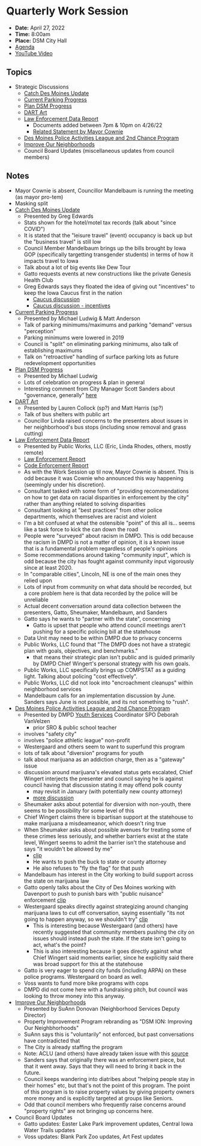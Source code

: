 # Quarterly Work Session

- **Date:** April 27, 2022
- **Time:** 8:00am
- **Place:** DSM City Hall
- [Agenda](https://councildocs.dsm.city/agendas/2022/20220427quarterlyworksession.pdf?pdf=Agenda&t=1651011288524)
- [YouTube Video](https://youtu.be/Uts9cq3ZiBY)

## Topics

- Strategic Discussions
    - [Catch Des Moines Update](https://www.dsm.city/document_center/City%20Clerk/Work%20Sessions/2022/2022%2004%2027%20Des%20Moines%20Presentation.pdf?pdf=Catch%20Des%20Moines%20Update&t=1651011288524)
    - [Current Parking Progress](https://www.dsm.city/document_center/City%20Clerk/Work%20Sessions/2022/2022%20%20Parking%20Regulations%20-%204-27-2022%20Council%20Workshop.pdf?pdf=Current%20Parking&t=1651011288524)
    - [Plan DSM Progress](https://www.dsm.city/document_center/City%20Clerk/Work%20Sessions/2022/PlanDSM%20Implementation.pdf?pdf=Plan%20DSM%20Progress&t=1651011288524)
    - [DART Art](https://www.dsm.city/document_center/City%20Clerk/Work%20Sessions/2022/CityCouncilWorkSession_Avenues_DARTArt.pdf?pdf=Dart%20Art&t=1651011288524)
    - [Law Enforcement Data Report](https://cms2files.revize.com/desmoines/document_center/City%20Clerk/Work%20Sessions/2022/LTDM%20CC%20LE%20Code%20Data%20Presentation%20FINAL%20APR%2026.pdf)
        - Documents added between 7pm & 10pm on 4/26/22
        - [Related Statement by Mayor Cownie](https://dsm-document-archive.netlify.app/#/view/markdown~04_18_22_cownie-statement-dmpd)
    - [Des Moines Police Activities League and 2nd Chance Program](https://www.dsm.city/document_center/City%20Clerk/Work%20Sessions/2022/YouthProgramming_Presentation_Final.pdf?pdf=Des%20Moines%20Police%20Activities%20League%20and%202nd%20Chance%20Program&t=1651011288524)
    - [Improve Our Neighborhoods](https://www.dsm.city/document_center/City%20Clerk/Work%20Sessions/2022/YouthProgramming_Presentation_Final.pdf?pdf=Des%20Moines%20Police%20Activities%20League%20and%202nd%20Chance%20Program&t=1651011288524)
    - Council Board Updates (miscellaneous updates from council members)

## Notes

- Mayor Cownie is absent, Councillor Mandelbaum is running the meeting (as mayor pro-tem)
- Masking split
- [Catch Des Moines Update](https://www.dsm.city/document_center/City%20Clerk/Work%20Sessions/2022/2022%2004%2027%20Des%20Moines%20Presentation.pdf?pdf=Catch%20Des%20Moines%20Update&t=1651011288524)
    - Presented by Greg Edwards
    - Stats shown for the hotel/motel tax records (talk about "since COVID")
    - It is stated that the "leisure travel" (event) occupancy is back up but the "business travel" is still low
    - Council Member Mandelbaum brings up the bills brought by Iowa GOP (specifically targetting transgender students) in terms of how it impacts travel to Iowa
    - Talk about a lot of big events like Dew Tour
    - Gatto requests events at new constructions like the private Genesis Health Club
    - Greg Edwards says they floated the idea of giving out "incentives" to keep the Iowa Caucus first in the nation
        - [Caucus discussion](https://youtu.be/Uts9cq3ZiBY?t=2891)
        - [Caucus discussion - incentives](https://youtu.be/Uts9cq3ZiBY?t=2917)
- [Current Parking Progress](https://www.dsm.city/document_center/City%20Clerk/Work%20Sessions/2022/2022%20%20Parking%20Regulations%20-%204-27-2022%20Council%20Workshop.pdf?pdf=Current%20Parking&t=1651011288524)
    - Presented by Michael Ludwig & Matt Anderson
    - Talk of parking minimums/maximums and parking "demand" versus "perception"
    - Parking minimums were lowered in 2019
    - Council is "split" on eliminating parking minimums, also talk of establishing maximums
    - Talk on "retroactive" handling of surface parking lots as future redevelopment opportunities
- [Plan DSM Progress](https://www.dsm.city/document_center/City%20Clerk/Work%20Sessions/2022/PlanDSM%20Implementation.pdf?pdf=Plan%20DSM%20Progress&t=1651011288524)
    - Presented by Michael Ludwig
    - Lots of celebration on progress & plan in general
    - Interesting comment from City Manager Scott Sanders about "governance, generally" [here](https://youtu.be/Uts9cq3ZiBY?t=7344)
- [DART Art](https://www.dsm.city/document_center/City%20Clerk/Work%20Sessions/2022/CityCouncilWorkSession_Avenues_DARTArt.pdf?pdf=Dart%20Art&t=1651011288524)
    - Presented by Lauren Collock (sp?) and Matt Harris (sp?)
    - Talk of bus shelters with public art
    - Councillor Linda raised concerns to the presenters about issues in her neighborhood's bus stops (including snow removal and grass cutting)
- [Law Enforcement Data Report](https://cms2files.revize.com/desmoines/document_center/City%20Clerk/Work%20Sessions/2022/LTDM%20CC%20LE%20Code%20Data%20Presentation%20FINAL%20APR%2026.pdf)
    - Presented by Public Works, LLC (Eric, Linda Rhodes, others, mostly remote)
    - [Law Enforcement Report](https://dsm-document-archive.netlify.app/assets/doc-archive/law_enforcement_report_04-21-22.pdf)
    - [Code Enforcement Report](https://dsm-document-archive.netlify.app/assets/doc-archive/code_enforcement_report_04-21-22.pdf)
    - As with the Work Session up til now, Mayor Cownie is absent. This is odd because it was Cownie who announced this way happening (seemingly under his discretion).
    - Consultant tasked with some form of "providing recommendations on how to get data on racial disparities in enforcement by the city" rather than anything related to solving disparities
    - Consultant looking at "best practices" from other police departments, which themselves are racist and violent
    - I'm a bit confused at what the ostensible "point" of this all is... seems like a task force to kick the can down the road
    - People were "surveyed" about racism in DMPD. This is odd because the racism in DMPD is not a matter of opinion, it is a known issue that is a fundamental problem regardless of people's opinions
    - Some recommendations around taking "community input", which is odd because the city has fought against community input vigorously since at least 2020.
    - In "comparable cities", Lincoln, NE is one of the main ones they relied upon
    - Lots of input from community on what data should be recorded, but a core problem here is that data recorded by the police will be unreliable
    - Actual decent conversation around data collection between the presenters, Gatto, Sheumaker, Mandelbaum, and Sanders
    - Gatto says he wants to "partner with the state", concerning
        - Gatto is upset that people who attend council meetings aren't pushing for a specific policing bill at the statehouse
    - Data Unit may need to be within DMPD due to privacy concerns
    - Public Works, LLC found that "The DMPD does not have a strategic plan with goals, objectives, and benchmarks." 
        - that means their strategic plan isn't public and is guided primarily by DMPD Chief Wingert's personal strategy with his own goals.
    - Public Works, LLC specifically brings up COMPSTAT as a guiding light. Talking about policing "cost effectively".
    - Public Works, LLC did not look into "encroachment cleanups" within neighborhood services
    - Mandelbaum calls for an implementation discussion by June. Sanders says June is not possible, and its not something to "rush".
- [Des Moines Police Activities League and 2nd Chance Program](https://www.dsm.city/document_center/City%20Clerk/Work%20Sessions/2022/YouthProgramming_Presentation_Final.pdf?pdf=Des%20Moines%20Police%20Activities%20League%20and%202nd%20Chance%20Program&t=1651011288524)
    - Presented by DMPD [Youth Services](https://www.dsm.city/departments/police-division/operations/youth_services_coordinator.php) Coordinator SPO Deborah VanVelzen
        - prior SRO & public school teacher
    - involves "safety city"
    - involves "police athletic league" non-profit
    - Westergaard and others seem to want to superfund this program
    - lots of talk about "diversion" programs for youth
    - talk about marijuana as an addiction charge, then as a "gateway" issue
    - discussion around marijuana's elevated status gets escalated, Chief Wingert interjects the presenter and council saying he is against council having that discussion stating it may offend polk county
        - may revisit in January (with potentially new county attorney)
        - [more discussion](https://www.youtube.com/watch?v=Uts9cq3ZiBY&t=21537s)
    - Sheumaker asks about potential for diversion with non-youth, there seems to be possibility for some level of this
    - Chief Wingert claims there is bipartisan support at the statehouse to make marijuana a misdeameanor, which doesn't ring true
    - When Sheumaker asks about possible avenues for treating some of these crimes less seriously, and whether barriers exist at the state level, Wingert seems to admit the barrier isn't the statehouse and says "it wouldn't be allowed by me"
        - [clip](https://youtu.be/Uts9cq3ZiBY?t=21537)
        - He wants to push the buck to state or county attorney
        - He also refuses to "fly the flag" for that push
    - Mandelbaum has interest in the City working to build support across the state on marijuana law
    - Gatto openly talks about the City of Des Moines working with Davenport to push to punish bars with "public nuisance" enforcement [clip](https://youtu.be/Uts9cq3ZiBY?t=21835)
    - Westergaard speaks directly against strategizing around changing marijuana laws to cut off conversation, saying essentially "its not going to happen anyway, so we shouldn't try" [clip](https://youtu.be/Uts9cq3ZiBY?t=21915)
        - This is interesting because Westergaard (and others) have recently suggested that community members pushing the city on issues should instead push the state. If the state isn't going to act, what's the point?
        - This is also interesting because it goes directly against what Chief Wingert said moments earlier, since he explicitly said there was broad support for this at the statehouse
    - Gatto is very eager to spend city funds (including ARPA) on these police programs. Westergaard on board as well.
    - Voss wants to fund more bike programs with cops
    - DMPD did not come here with a fundraising pitch, but council was looking to throw money into this anyway.
- [Improve Our Neighborhoods](https://www.dsm.city/document_center/City%20Clerk/Work%20Sessions/2022/YouthProgramming_Presentation_Final.pdf?pdf=Des%20Moines%20Police%20Activities%20League%20and%202nd%20Chance%20Program&t=1651011288524)
    - Presented by SuAnn Donovan (Neighborhood Services Deputy Director)
    - Property Improvement Program rebranding as "DSM ION: Improving Our Neighbhorhoods"
    - SuAnn says this is "voluntarily" not enforced, but past conversations have contradicted that
    - The City is already staffing the program
    - Note: ACLU (and others) have already taken issue with this [source](https://www.axios.com/local/des-moines/2021/08/20/des-moines-home-improvement-program-property-rights)
    - Sanders says that originally there was an enforcement piece, but that it went away. Says that they will need to bring it back in the future.
    - Council keeps wandering into diatribes about "helping people stay in their homes" etc, but that's not the point of this program. The point of this program is to raise property values by giving property owners more money and is explicitly targeted at groups like Seniors.
    - Odd that council members who frequently raise concerns around "property rights" are not bringing up concerns here.
- Council Board Updates
    - Gatto updates: Easter Lake Park improvement updates, Central Iowa Water Trails updates
    - Voss updates: Blank Park Zoo updates, Art Fest updates
